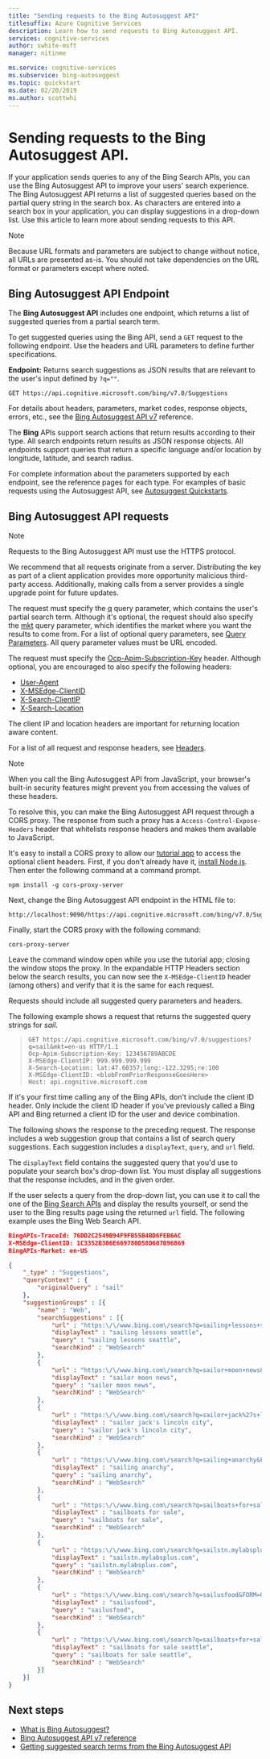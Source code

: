 ```yaml
---
title: "Sending requests to the Bing Autosuggest API"
titlesuffix: Azure Cognitive Services
description: Learn how to send requests to Bing Autosuggest API.
services: cognitive-services
author: swhite-msft
manager: nitinme

ms.service: cognitive-services
ms.subservice: bing-autosuggest
ms.topic: quickstart
ms.date: 02/20/2019
ms.author: scottwhi
---
```


# Sending requests to the Bing Autosuggest API.

If your application sends queries to any of the Bing Search APIs, you can use the Bing Autosuggest API to improve your users' search experience. The Bing Autosuggest API returns a list of suggested queries based on the partial query string in the search box. As characters are entered into a search box in your application, you can display suggestions in a drop-down list. Use this article to learn more about sending requests to this API. 

>[!NOTE]
> Because URL formats and parameters are subject to change without notice, all URLs are presented as-is. You should not take dependencies on the URL format or parameters except where noted.

## Bing Autosuggest API Endpoint

The **Bing Autosuggest API**  includes one endpoint, which returns a list of suggested queries from a partial search term.

To get suggested queries using the Bing API, send a `GET` request to the following endpoint. Use the headers and URL parameters to define further specifications.

**Endpoint:** Returns search suggestions as JSON results that are relevant to the user's input defined by `?q=""`.

```http
GET https://api.cognitive.microsoft.com/bing/v7.0/Suggestions 
```

For details about headers, parameters, market codes, response objects, errors, etc., see the [Bing Autosuggest API v7](https://docs.microsoft.com/rest/api/cognitiveservices-bingsearch/bing-autosuggest-api-v7-reference) reference.

The **Bing** APIs support search actions that return results according to their type. All search endpoints return results as JSON response objects.
All endpoints support queries that return a specific language and/or location by longitude, latitude, and search radius.

For complete information about the parameters supported by each endpoint, see the reference pages for each type.
For examples of basic requests using the Autosuggest API, see [Autosuggest Quickstarts](https://docs.microsoft.com/azure/cognitive-services/Bing-Autosuggest).

## Bing Autosuggest API requests

> [!NOTE]
> Requests to the Bing Autosuggest API must use the HTTPS protocol.

We recommend that all requests originate from a server. Distributing the key as part of a client application provides more opportunity malicious third-party access. Additionally, making calls from a server provides a single upgrade point for future updates.

The request must specify the [q](https://docs.microsoft.com/rest/api/cognitiveservices/bing-autosuggest-api-v5-reference#query) query parameter, which contains the user's partial search term. Although it's optional, the request should also specify the [mkt](https://docs.microsoft.com/rest/api/cognitiveservices/bing-autosuggest-api-v5-reference#mkt) query parameter, which identifies the market where you want the results to come from. For a list of optional query parameters, see [Query Parameters](https://docs.microsoft.com/rest/api/cognitiveservices/bing-autosuggest-api-v5-reference#query-parameters). All query parameter values must be URL encoded.

The request must specify the [Ocp-Apim-Subscription-Key](https://docs.microsoft.com/rest/api/cognitiveservices/bing-autosuggest-api-v5-reference#subscriptionkey) header. Although optional, you are encouraged to also specify the following headers:

- [User-Agent](https://docs.microsoft.com/rest/api/cognitiveservices/bing-autosuggest-api-v5-reference#useragent)
- [X-MSEdge-ClientID](https://docs.microsoft.com/rest/api/cognitiveservices/bing-autosuggest-api-v5-reference#clientid)
- [X-Search-ClientIP](https://docs.microsoft.com/rest/api/cognitiveservices/bing-autosuggest-api-v5-reference#clientip)
- [X-Search-Location](https://docs.microsoft.com/rest/api/cognitiveservices/bing-autosuggest-api-v5-reference#location)

The client IP and location headers are important for returning location aware content.

For a list of all request and response headers, see [Headers](https://docs.microsoft.com/rest/api/cognitiveservices/bing-autosuggest-api-v5-reference#headers).

> [!NOTE]
> When you call the Bing Autosuggest API from JavaScript, your browser's built-in security features might prevent you from accessing the values of these headers.

To resolve this, you can make the Bing Autosuggest API request through a CORS proxy. The response from such a proxy has a `Access-Control-Expose-Headers` header that whitelists response headers and makes them available to JavaScript.

It's easy to install a CORS proxy to allow our [tutorial app](../tutorials/autosuggest.md) to access the optional client headers. First, if you don't already have it, [install Node.js](https://nodejs.org/en/download/). Then enter the following command at a command prompt.

    npm install -g cors-proxy-server

Next, change the Bing Autosuggest API endpoint in the HTML file to:

    http://localhost:9090/https://api.cognitive.microsoft.com/bing/v7.0/Suggestions

Finally, start the CORS proxy with the following command:

    cors-proxy-server

Leave the command window open while you use the tutorial app; closing the window stops the proxy. In the expandable HTTP Headers section below the search results, you can now see the `X-MSEdge-ClientID` header (among others) and verify that it is the same for each request.

Requests should include all suggested query parameters and headers. 

The following example shows a request that returns the suggested query strings for *sail*.

> ```http
> GET https://api.cognitive.microsoft.com/bing/v7.0/suggestions?q=sail&mkt=en-us HTTP/1.1
> Ocp-Apim-Subscription-Key: 123456789ABCDE
> X-MSEdge-ClientIP: 999.999.999.999
> X-Search-Location: lat:47.60357;long:-122.3295;re:100
> X-MSEdge-ClientID: <blobFromPriorResponseGoesHere>
> Host: api.cognitive.microsoft.com
> ```

If it's your first time calling any of the Bing APIs, don't include the client ID header. Only include the client ID header if you've previously called a Bing API and Bing returned a client ID for the user and device combination.

The following shows the response to the preceding request. The response includes a web suggestion group that contains a list of search query suggestions. Each suggestion includes a `displayText`, `query`, and `url` field.

The `displayText` field contains the suggested query that you'd use to populate your search box's drop-down list. You must display all suggestions that the response includes, and in the given order.  

If the user selects a query from the drop-down list, you can use it to call the one of the [Bing Search APIs](https://docs.microsoft.com/azure/cognitive-services/bing-web-search/bing-api-comparison?toc=%2Fen-us%2Fazure%2Fcognitive-services%2Fbing-autosuggest%2Ftoc.json&bc=%2Fen-us%2Fazure%2Fbread%2Ftoc.json) and display the results yourself, or send the user to the Bing results page using the returned `url` field. The following example uses the Bing Web Search API.

```json
BingAPIs-TraceId: 76DD2C2549B94F9FB55B4BD6FEB6AC
X-MSEdge-ClientID: 1C3352B306E669780D58D607B96869
BingAPIs-Market: en-US

{
    "_type" : "Suggestions",
    "queryContext" : {
        "originalQuery" : "sail"
    },
    "suggestionGroups" : [{
        "name" : "Web",
        "searchSuggestions" : [{
            "url" : "https:\/\/www.bing.com\/search?q=sailing+lessons+seattle&FORM=USBAPI",
            "displayText" : "sailing lessons seattle",
            "query" : "sailing lessons seattle",
            "searchKind" : "WebSearch"
        },
        {
            "url" : "https:\/\/www.bing.com\/search?q=sailor+moon+news&FORM=USBAPI",
            "displayText" : "sailor moon news",
            "query" : "sailor moon news",
            "searchKind" : "WebSearch"
        },
        {
            "url" : "https:\/\/www.bing.com\/search?q=sailor+jack%27s+lincoln+city&FORM=USBAPI",
            "displayText" : "sailor jack's lincoln city",
            "query" : "sailor jack's lincoln city",
            "searchKind" : "WebSearch"
        },
        {
            "url" : "https:\/\/www.bing.com\/search?q=sailing+anarchy&FORM=USBAPI",
            "displayText" : "sailing anarchy",
            "query" : "sailing anarchy",
            "searchKind" : "WebSearch"
        },
        {
            "url" : "https:\/\/www.bing.com\/search?q=sailboats+for+sale&FORM=USBAPI",
            "displayText" : "sailboats for sale",
            "query" : "sailboats for sale",
            "searchKind" : "WebSearch"
        },
        {
            "url" : "https:\/\/www.bing.com\/search?q=sailstn.mylabsplus.com&FORM=USBAPI",
            "displayText" : "sailstn.mylabsplus.com",
            "query" : "sailstn.mylabsplus.com",
            "searchKind" : "WebSearch"
        },
        {
            "url" : "https:\/\/www.bing.com\/search?q=sailusfood&FORM=USBAPI",
            "displayText" : "sailusfood",
            "query" : "sailusfood",
            "searchKind" : "WebSearch"
        },
        {
            "url" : "https:\/\/www.bing.com\/search?q=sailboats+for+sale+seattle&FORM=USBAPI",
            "displayText" : "sailboats for sale seattle",
            "query" : "sailboats for sale seattle",
            "searchKind" : "WebSearch"
        }]
    }]
}
```

## Next steps

- [What is Bing Autosuggest?](../get-suggested-search-terms.md)
- [Bing Autosuggest API v7 reference](https://docs.microsoft.com/rest/api/cognitiveservices-bingsearch/bing-autosuggest-api-v7-reference)
- [Getting suggested search terms from the Bing Autosuggest API](get-suggestions.md)

